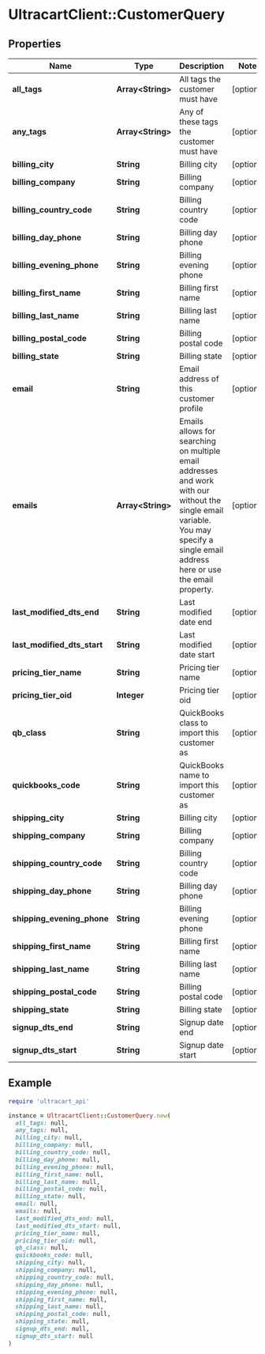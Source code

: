# UltracartClient::CustomerQuery

## Properties

| Name | Type | Description | Notes |
| ---- | ---- | ----------- | ----- |
| **all_tags** | **Array&lt;String&gt;** | All tags the customer must have | [optional] |
| **any_tags** | **Array&lt;String&gt;** | Any of these tags the customer must have | [optional] |
| **billing_city** | **String** | Billing city | [optional] |
| **billing_company** | **String** | Billing company | [optional] |
| **billing_country_code** | **String** | Billing country code | [optional] |
| **billing_day_phone** | **String** | Billing day phone | [optional] |
| **billing_evening_phone** | **String** | Billing evening phone | [optional] |
| **billing_first_name** | **String** | Billing first name | [optional] |
| **billing_last_name** | **String** | Billing last name | [optional] |
| **billing_postal_code** | **String** | Billing postal code | [optional] |
| **billing_state** | **String** | Billing state | [optional] |
| **email** | **String** | Email address of this customer profile | [optional] |
| **emails** | **Array&lt;String&gt;** | Emails allows for searching on multiple email addresses and work with our without the single email variable.  You may specify a single email address here or use the email property. | [optional] |
| **last_modified_dts_end** | **String** | Last modified date end | [optional] |
| **last_modified_dts_start** | **String** | Last modified date start | [optional] |
| **pricing_tier_name** | **String** | Pricing tier name | [optional] |
| **pricing_tier_oid** | **Integer** | Pricing tier oid | [optional] |
| **qb_class** | **String** | QuickBooks class to import this customer as | [optional] |
| **quickbooks_code** | **String** | QuickBooks name to import this customer as | [optional] |
| **shipping_city** | **String** | Billing city | [optional] |
| **shipping_company** | **String** | Billing company | [optional] |
| **shipping_country_code** | **String** | Billing country code | [optional] |
| **shipping_day_phone** | **String** | Billing day phone | [optional] |
| **shipping_evening_phone** | **String** | Billing evening phone | [optional] |
| **shipping_first_name** | **String** | Billing first name | [optional] |
| **shipping_last_name** | **String** | Billing last name | [optional] |
| **shipping_postal_code** | **String** | Billing postal code | [optional] |
| **shipping_state** | **String** | Billing state | [optional] |
| **signup_dts_end** | **String** | Signup date end | [optional] |
| **signup_dts_start** | **String** | Signup date start | [optional] |

## Example

```ruby
require 'ultracart_api'

instance = UltracartClient::CustomerQuery.new(
  all_tags: null,
  any_tags: null,
  billing_city: null,
  billing_company: null,
  billing_country_code: null,
  billing_day_phone: null,
  billing_evening_phone: null,
  billing_first_name: null,
  billing_last_name: null,
  billing_postal_code: null,
  billing_state: null,
  email: null,
  emails: null,
  last_modified_dts_end: null,
  last_modified_dts_start: null,
  pricing_tier_name: null,
  pricing_tier_oid: null,
  qb_class: null,
  quickbooks_code: null,
  shipping_city: null,
  shipping_company: null,
  shipping_country_code: null,
  shipping_day_phone: null,
  shipping_evening_phone: null,
  shipping_first_name: null,
  shipping_last_name: null,
  shipping_postal_code: null,
  shipping_state: null,
  signup_dts_end: null,
  signup_dts_start: null
)
```

